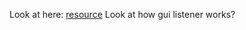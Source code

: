 Look at here: [resource](https://programmer.group/observer-pattern-of-java-design-pattern-publish-subscribe-pattern.html)
Look at how gui listener works?




